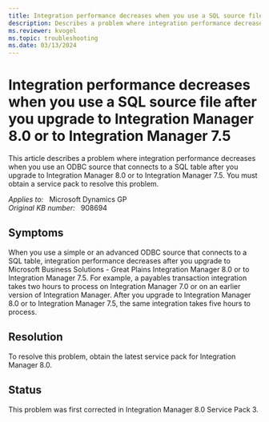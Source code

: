 ```yaml
---
title: Integration performance decreases when you use a SQL source file after you upgrade to Integration Manager 8.0 or to Integration Manager 7.5
description: Describes a problem where integration performance decreases when you use an ODBC source that connects to a SQL table after you upgrade to Integration Manager 8.0 or to Integration Manager 7.5. You must obtain a service pack to resolve this problem.
ms.reviewer: kvogel
ms.topic: troubleshooting
ms.date: 03/13/2024
---
```

# Integration performance decreases when you use a SQL source file after you upgrade to Integration Manager 8.0 or to Integration Manager 7.5

This article describes a problem where integration performance decreases when you use an ODBC source that connects to a SQL table after you upgrade to Integration Manager 8.0 or to Integration Manager 7.5. You must obtain a service pack to resolve this problem.

_Applies to:_ &nbsp; Microsoft Dynamics GP  
_Original KB number:_ &nbsp; 908694

## Symptoms

When you use a simple or an advanced ODBC source that connects to a SQL table, integration performance decreases after you upgrade to Microsoft Business Solutions - Great Plains Integration Manager 8.0 or to Integration Manager 7.5. For example, a payables transaction integration takes two hours to process on Integration Manager 7.0 or on an earlier version of Integration Manager. After you upgrade to Integration Manager 8.0 or to Integration Manager 7.5, the same integration takes five hours to process.

## Resolution

To resolve this problem, obtain the latest service pack for Integration Manager 8.0.

## Status

This problem was first corrected in Integration Manager 8.0 Service Pack 3.
